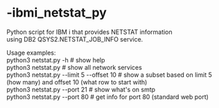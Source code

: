 # -ibmi_netstat_py  
Python script for IBM i that provides NETSTAT information  
using DB2 QSYS2.NETSTAT_JOB_INFO service.  
  
Usage examples:  
python3 netstat.py -h                     # show help  
python3 netstat.py                        # show all network services  
python3 netstat.py --limit 5 --offset 10  # show a subset based on limit 5 (how many) and offset 10 (what row to start with)  
python3 netstat.py --port 21              # show what's on smtp  
python3 netstat.py --port 80              # get info for port 80 (standard web port)  

